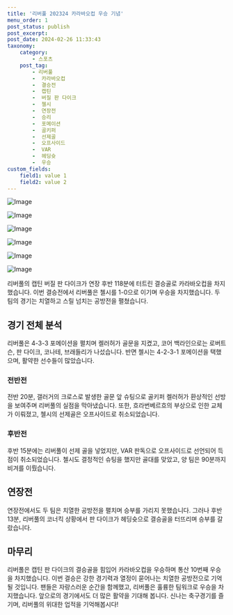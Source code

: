 ```yaml
---
title: '리버풀 202324 카라바오컵 우승 기념'
menu_order: 1
post_status: publish
post_excerpt: 
post_date: 2024-02-26 11:33:43
taxonomy:
    category:
        - 스포츠
    post_tag:
        - 리버풀
        -  카라바오컵
        -  결승전
        -  캡틴
        -  버질 판 다이크
        -  첼시
        -  연장전
        -  승리
        -  포메이션
        -  골키퍼
        -  선제골
        -  오프사이드
        -  VAR
        -  헤딩슛
        -  우승
custom_fields:
    field1: value 1
    field2: value 2
---
```


![Image](https://imgnews.pstatic.net/image/144/2024/02/26/0000945447_001_20240226024401281.jpg?type=w647)

![Image](https://imgnews.pstatic.net/image/144/2024/02/26/0000945447_002_20240226024401336.jpg?type=w647)

![Image](https://imgnews.pstatic.net/image/144/2024/02/26/0000945447_003_20240226024401377.jpg?type=w647)

![Image](https://imgnews.pstatic.net/image/144/2024/02/26/0000945447_004_20240226024401408.jpg?type=w647)

![Image](https://imgnews.pstatic.net/image/144/2024/02/26/0000945447_005_20240226024401439.jpg?type=w647)

![Image](https://imgnews.pstatic.net/image/144/2024/02/26/0000945447_006_20240226024401481.jpg?type=w647)

리버풀의 캡틴 버질 판 다이크가 연장 후반 118분에 터트린 결승골로 카라바오컵을 차지했습니다. 이번 결승전에서 리버풀은 첼시를 1-0으로 이기며 우승을 차지했습니다. 두 팀의 경기는 치열하고 스릴 넘치는 공방전을 펼쳤습니다.
## 경기 전체 분석
리버풀은 4-3-3 포메이션을 펼치며 켈러허가 골문을 지켰고, 코어 백라인으로는 로버트슨, 판 다이크, 코나테, 브래들리가 나섰습니다. 반면 첼시는 4-2-3-1 포메이션을 택했으며, 활약한 선수들이 많았습니다.
### 전반전
전반 20분, 갤러거의 크로스로 발생한 골문 앞 슈팅으로 골키퍼 켈러허가 환상적인 선방을 보여주며 리버풀의 실점을 막아냈습니다. 또한, 흐라번베르흐의 부상으로 인한 교체가 이뤄졌고, 첼시의 선제골은 오프사이드로 취소되었습니다.
### 후반전
후반 15분에는 리버풀이 선제 골을 넣었지만, VAR 판독으로 오프사이드로 선언되어 득점이 취소되었습니다. 첼시도 결정적인 슈팅을 했지만 골대를 맞았고, 양 팀은 90분까지 비겨를 이뤘습니다.
## 연장전
연장전에서도 두 팀은 치열한 공방전을 펼치며 승부를 가리지 못했습니다. 그러나 후반 13분, 리버풀의 코너킥 상황에서 판 다이크가 헤딩슛으로 결승골을 터뜨리며 승부를 갈랐습니다.
## 마무리
리버풀은 캡틴 판 다이크의 결승골을 힘입어 카라바오컵을 우승하며 통산 10번째 우승을 차지했습니다. 이번 결승은 강한 경기력과 열정이 묻어나는 치열한 공방전으로 기억될 것입니다. 팬들은 자랑스러운 순간을 함께했고, 리버풀은 훌륭한 팀워크로 우승을 차지했습니다. 앞으로의 경기에서도 더 많은 활약을 기대해 봅니다. 신나는 축구경기를 즐기며, 리버풀의 위대한 업적을 기억해봅시다!
